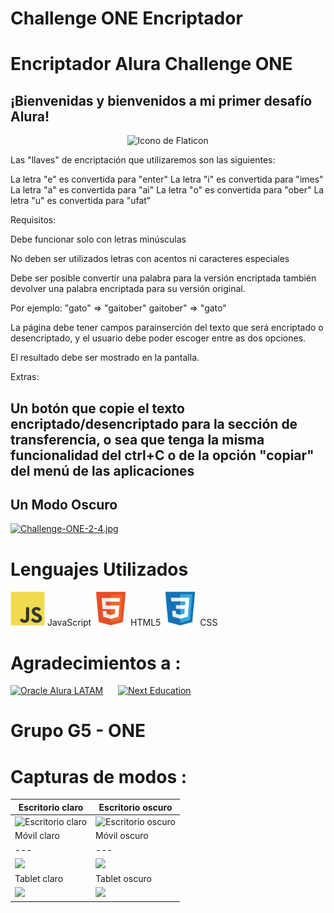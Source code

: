 # Challenge ONE Encriptador
# Encriptador Alura Challenge ONE

## ¡Bienvenidas y bienvenidos a mi primer desafío Alura!
<p align="center">
  <img src="https://i.postimg.cc/WpBZYCDF/encryption.png" alt="Icono de Flaticon" width="60" height="60">
</p>

Las "llaves" de encriptación que utilizaremos son las siguientes:


  La letra "e" es convertida para "enter"
  La letra "i" es convertida para "imes"
  La letra "a" es convertida para "ai"
  La letra "o" es convertida para "ober"
  La letra "u" es convertida para "ufat"

Requisitos:

Debe funcionar solo con letras minúsculas

No deben ser utilizados letras con acentos ni caracteres especiales

Debe ser posible convertir una palabra para la versión encriptada también devolver una palabra encriptada para su versión original.

Por ejemplo:
"gato" => "gaitober"
gaitober" => "gato"

La página debe tener campos parainserción del texto que será encriptado o desencriptado, y el usuario debe poder escoger entre as dos opciones.

El resultado debe ser mostrado en la pantalla.

Extras:

## Un botón que copie el texto encriptado/desencriptado para la sección de transferencia, o sea que tenga la misma funcionalidad del ctrl+C o de la opción "copiar" del menú de las aplicaciones

## Un Modo Oscuro 
[![Challenge-ONE-2-4.jpg](https://i.postimg.cc/rpCLbM6p/Challenge-ONE-2-4.jpg)](https://postimg.cc/nsz598h8)

  # Lenguajes Utilizados 
  
<a href="https://developer.mozilla.org/es/docs/Web/JavaScript"><img src="https://raw.githubusercontent.com/devicons/devicon/master/icons/javascript/javascript-original.svg" width="55" alt="JavaScript"></a> JavaScript
<a href="https://developer.mozilla.org/es/docs/HTML/HTML5"><img src="https://raw.githubusercontent.com/devicons/devicon/master/icons/html5/html5-original.svg" width="55" alt="HTML5"></a> HTML5
<a href="https://developer.mozilla.org/es/docs/Web/CSS"><img src="https://raw.githubusercontent.com/devicons/devicon/master/icons/css3/css3-original.svg" width="55" alt="CSS"></a> CSS

# Agradecimientos a : 
<p float="left">
  <a href="https://postimg.cc/qN1JqkDc"><img src="https://i.postimg.cc/7LkfBhgR/Oracle-Alura-LATAM.png" alt="Oracle Alura LATAM" width="600"></a>
  &nbsp;&nbsp;&nbsp;&nbsp;
  <a href="https://postimg.cc/HczVCf8j"><img src="https://i.postimg.cc/tJQPFbXd/Next-Education.png" alt="Next Education" width="300"></a>
</p>

# Grupo G5 - ONE

# Capturas de modos :

| Escritorio claro                        | Escritorio oscuro                        |
| ---------------------------------------- | ---------------------------------------- |
| ![Escritorio claro](https://i.postimg.cc/d19V3cSS/escritorio-B.png) | ![Escritorio oscuro](https://i.postimg.cc/JzB7Jk2X/escritorio-N.png) |
| Móvil claro | Móvil oscuro |
| --- | --- |
| <img src="https://i.postimg.cc/PJ3fbzHW/movilb.png" style="width: 100%; object-fit: cover;"> | <img src="https://i.postimg.cc/fyTT0qGW/moviln.png" style="width: 100%; object-fit: cover;"> |
| Tablet claro | Tablet oscuro |
| <img src="https://i.postimg.cc/zXvGzMw0/tabletb.png" style="width: 100%; object-fit: cover;"> | <img src="https://i.postimg.cc/dQ40KvCh/tabletn.png" style="width: 100%; object-fit: cover;"> |

